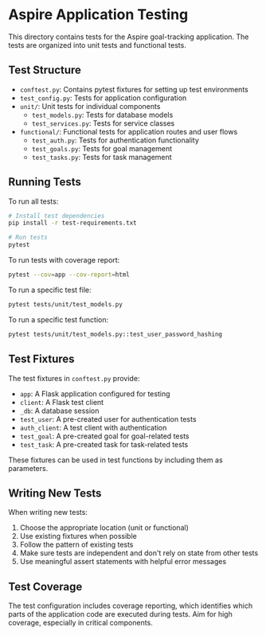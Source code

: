 # Aspire Application Testing

This directory contains tests for the Aspire goal-tracking application. The tests are organized into unit tests and functional tests.

## Test Structure

- `conftest.py`: Contains pytest fixtures for setting up test environments
- `test_config.py`: Tests for application configuration
- `unit/`: Unit tests for individual components
  - `test_models.py`: Tests for database models
  - `test_services.py`: Tests for service classes
- `functional/`: Functional tests for application routes and user flows
  - `test_auth.py`: Tests for authentication functionality
  - `test_goals.py`: Tests for goal management
  - `test_tasks.py`: Tests for task management

## Running Tests

To run all tests:

```bash
# Install test dependencies
pip install -r test-requirements.txt

# Run tests
pytest
```

To run tests with coverage report:

```bash
pytest --cov=app --cov-report=html
```

To run a specific test file:

```bash
pytest tests/unit/test_models.py
```

To run a specific test function:

```bash
pytest tests/unit/test_models.py::test_user_password_hashing
```

## Test Fixtures

The test fixtures in `conftest.py` provide:

- `app`: A Flask application configured for testing
- `client`: A Flask test client
- `_db`: A database session
- `test_user`: A pre-created user for authentication tests
- `auth_client`: A test client with authentication
- `test_goal`: A pre-created goal for goal-related tests
- `test_task`: A pre-created task for task-related tests

These fixtures can be used in test functions by including them as parameters.

## Writing New Tests

When writing new tests:

1. Choose the appropriate location (unit or functional)
2. Use existing fixtures when possible
3. Follow the pattern of existing tests
4. Make sure tests are independent and don't rely on state from other tests
5. Use meaningful assert statements with helpful error messages

## Test Coverage

The test configuration includes coverage reporting, which identifies which parts of the application code are executed during tests. Aim for high coverage, especially in critical components.
